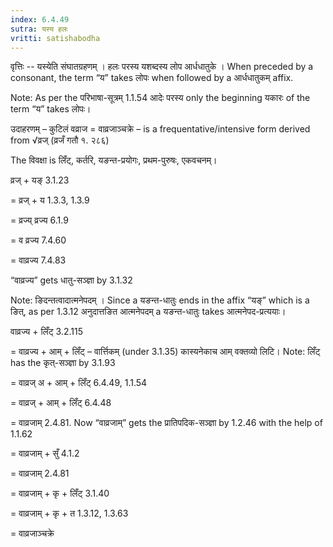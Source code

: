 ```yaml
---
index: 6.4.49
sutra: यस्य हलः
vritti: satishabodha
---
```



वृत्तिः -- यस्येति संघातग्रहणम् । हलः परस्य यशब्दस्य लोप आर्धधातुके । When preceded by a consonant, the term “य” takes लोपः when followed by a आर्धधातुकम् affix.

Note: As per the परिभाषा-सूत्रम् 1.1.54 आदेः परस्य only the beginning यकारः of the term “य” takes लोपः।


उदाहरणम् – कुटिलं वव्राज = वाव्रजाञ्चक्रे – is a frequentative/intensive form derived from √व्रज् (व्रजँ गतौ १. २८६)


The विवक्षा is लिँट्, कर्तरि, यङन्त-प्रयोगः, प्रथम-पुरुषः, एकवचनम्।

व्रज् + यङ् 3.1.23

= व्रज् + य 1.3.3, 1.3.9

= व्रज्य् व्रज्य 6.1.9

= व व्रज्य 7.4.60

= वाव्रज्य 7.4.83

“वाव्रज्य” gets धातु-सञ्ज्ञा by 3.1.32


Note: ङिदन्तत्वादात्मनेपदम् । Since a यङन्त-धातुः ends in the affix “यङ्” which is a ङित्, as per 1.3.12 अनुदात्तङित आत्मनेपदम् a यङन्त-धातुः takes आत्मनेपद-प्रत्ययाः।

वाव्रज्य + लिँट् 3.2.115

= वाव्रज्य + आम् + लिँट् – वार्त्तिकम् (under 3.1.35) कास्यनेकाच आम् वक्तव्यो लिटि। Note: लिँट् has the कृत्-सञ्ज्ञा by 3.1.93

= वाव्रज् अ + आम् + लिँट् 6.4.49, 1.1.54

= वाव्रज् + आम् + लिँट् 6.4.48

= वाव्रजाम् 2.4.81. Now “वाव्रजाम्” gets the प्रातिपदिक-सञ्ज्ञा by 1.2.46 with the help of 1.1.62

= वाव्रजाम् + सुँ 4.1.2

= वाव्रजाम् 2.4.81

= वाव्रजाम् + कृ + लिँट् 3.1.40

= वाव्रजाम् + कृ + त 1.3.12, 1.3.63

= वाव्रजाञ्चक्रे

